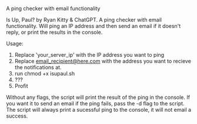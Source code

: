 
A ping checker with email functionality

Is Up, Paul? by Ryan Kitty & ChatGPT. A ping checker with email functionality. Will ping an IP address and then send an email if it doesn't reply, or print the results in the console.

Usage:

1. Replace 'your_server_ip' with the IP address you want to ping
2. Replace email_recipient@here.com with the address you want to recieve the notifications at.
3. run chmod +x isupaul.sh
4. ???
5. Profit

Without any flags, the script will print the result of the ping in the console. If you want it to send an email if the ping fails, pass the -d flag to the script. The script will always print a sucessful ping to the console, it will not email a success.